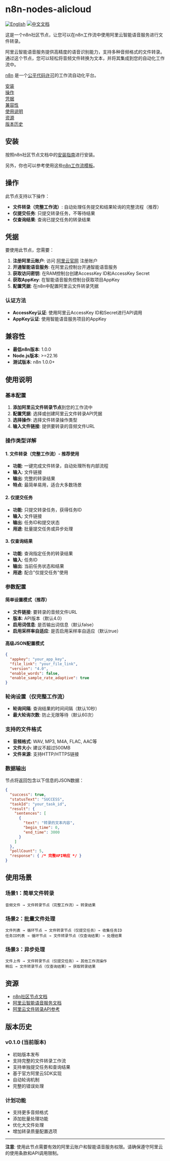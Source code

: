 # n8n-nodes-alicloud

[![English](https://img.shields.io/badge/English-Click-yellow)](README.md)
[![中文文档](https://img.shields.io/badge/中文文档-点击查看-orange)](README-zh.md)

这是一个n8n社区节点，让您可以在n8n工作流中使用阿里云智能语音服务进行文件转录。

阿里云智能语音服务提供高精度的语音识别能力，支持多种音频格式的文件转录。通过这个节点，您可以轻松将音频文件转换为文本，并将其集成到您的自动化工作流中。

[n8n](https://n8n.io/) 是一个[公平代码许可](https://docs.n8n.io/reference/license/)的工作流自动化平台。

[安装](#安装)  
[操作](#操作)  
[凭据](#凭据)  
[兼容性](#兼容性)  
[使用说明](#使用说明)  
[资源](#资源)  
[版本历史](#版本历史)  

## 安装

按照n8n社区节点文档中的[安装指南](https://docs.n8n.io/integrations/community-nodes/installation/)进行安装。

另外，你也可以参考使用这些[n8n工作流模板](https://github.com/crazyyanchao/n8n-workflow-template)。

## 操作

此节点支持以下操作：

- **文件转录（完整工作流）**: 自动处理任务提交和结果轮询的完整流程（推荐）
- **仅提交任务**: 只提交转录任务，不等待结果
- **仅查询结果**: 查询已提交任务的转录结果

## 凭据

要使用此节点，您需要：

1. **注册阿里云账户**: 访问 [阿里云官网](https://www.aliyun.com/) 注册账户
2. **开通智能语音服务**: 在阿里云控制台开通智能语音服务
3. **获取访问密钥**: 在RAM控制台创建AccessKey ID和AccessKey Secret
4. **获取AppKey**: 在智能语音服务控制台获取项目AppKey
5. **配置凭据**: 在n8n中配置阿里云文件转录凭据

### 认证方法
- **AccessKey认证**: 使用阿里云AccessKey ID和Secret进行API调用
- **AppKey认证**: 使用智能语音服务项目的AppKey

## 兼容性

- **最低n8n版本**: 1.0.0
- **Node.js版本**: >=22.16
- **测试版本**: n8n 1.0.0+

## 使用说明

### 基本配置

1. **添加阿里云文件转录节点**到您的工作流中
2. **配置凭据**: 选择或创建阿里云文件转录API凭据
3. **选择操作**: 选择文件转录操作类型
4. **输入文件链接**: 提供要转录的音频文件URL

### 操作类型详解

#### 1. 文件转录（完整工作流）- 推荐使用
- **功能**: 一键完成文件转录，自动处理所有内部流程
- **输入**: 文件链接
- **输出**: 完整的转录结果
- **特点**: 最简单易用，适合大多数场景

#### 2. 仅提交任务
- **功能**: 只提交转录任务，获得任务ID
- **输入**: 文件链接
- **输出**: 任务ID和提交状态
- **用途**: 批量提交任务或异步处理

#### 3. 仅查询结果
- **功能**: 查询指定任务的转录结果
- **输入**: 任务ID
- **输出**: 当前任务状态和结果
- **用途**: 配合"仅提交任务"使用

### 参数配置

#### 简单设置模式（推荐）
- **文件链接**: 要转录的音频文件URL
- **版本**: API版本（默认4.0）
- **启用词信息**: 是否输出词信息（默认false）
- **启用采样率自适应**: 是否启用采样率自适应（默认true）

#### 高级JSON配置模式
```json
{
  "appkey": "your_app_key",
  "file_link": "your_file_link",
  "version": "4.0",
  "enable_words": false,
  "enable_sample_rate_adaptive": true
}
```

### 轮询设置（仅完整工作流）
- **轮询间隔**: 查询结果的时间间隔（默认10秒）
- **最大轮询次数**: 防止无限等待（默认60次）

### 支持的文件格式

- **音频格式**: WAV, MP3, M4A, FLAC, AAC等
- **文件大小**: 建议不超过500MB
- **文件来源**: 支持HTTP/HTTPS链接

### 数据输出

节点将返回包含以下信息的JSON数据：

```json
{
  "success": true,
  "statusText": "SUCCESS",
  "taskId": "your_task_id",
  "result": {
    "sentences": [
      {
        "text": "转录的文本内容",
        "begin_time": 0,
        "end_time": 3000
      }
    ]
  },
  "pollCount": 5,
  "response": { /* 完整API响应 */ }
}
```

## 使用场景

### 场景1：简单文件转录
```
音频文件 → 文件转录节点（完整工作流）→ 转录结果
```

### 场景2：批量文件处理
```
文件列表 → 循环节点 → 文件转录节点（仅提交任务）→ 收集任务ID
任务ID列表 → 循环节点 → 文件转录节点（仅查询结果）→ 处理结果
```

### 场景3：异步处理
```
文件上传 → 文件转录节点（仅提交任务）→ 其他工作流操作
稍后 → 文件转录节点（仅查询结果）→ 获取转录结果
```

## 资源

* [n8n社区节点文档](https://docs.n8n.io/integrations/#community-nodes)
* [阿里云智能语音服务文档](https://help.aliyun.com/product/30413.html)
* [阿里云文件转录API参考](https://help.aliyun.com/document_detail/90727.html)

## 版本历史

### v0.1.0 (当前版本)
- 初始版本发布
- 支持完整的文件转录工作流
- 支持单独提交任务和查询结果
- 基于官方阿里云SDK实现
- 自动轮询机制
- 完整的错误处理

### 计划功能
- 支持更多音频格式
- 添加批量处理功能
- 优化大文件处理
- 增加转录质量配置选项

---

**注意**: 使用此节点需要有效的阿里云账户和智能语音服务权限。请确保遵守阿里云的使用条款和API调用限制。
